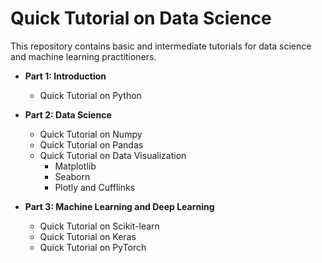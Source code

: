 # Quick Tutorial on Data Science

This repository contains basic and intermediate tutorials for data science and machine learning practitioners.

* **Part 1: Introduction**
  * Quick Tutorial on Python
  
* **Part 2: Data Science**
  * Quick Tutorial on Numpy
  * Quick Tutorial on Pandas
  * Quick Tutorial on Data Visualization
    * Matplotlib
    * Seaborn
    * Plotly and Cufflinks
  
* **Part 3: Machine Learning and Deep Learning**
  * Quick Tutorial on Scikit-learn
  * Quick Tutorial on Keras
  * Quick Tutorial on PyTorch
